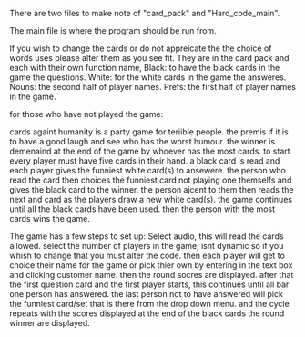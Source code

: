There are two files to make note of "card_pack" and "Hard_code_main".

The main file is where the program should be run from.

If you wish to change the cards or do not appreicate the the choice of words uses please alter them as you see fit.
They are in the card pack and each with their own function name,
Black: to have the black cards in the game the questions.
White: for the white cards in the game the answeres.
Nouns: the second half of player names.
Prefs: the first half of player names in the game.


for those who have not played the game:

cards againt humanity is a party game for teriible people.
the premis if it is to have a good laugh and see who has the worst humour.
the winner is demenaind at the end of the game by whoever has the most cards.
to start every player must have five cards in their hand.
a black card is read and each player gives the funniest white card(s) to ansewere.
the person who read the card then choices the funniest card not playing one themselfs and gives the black card to the winner.
the person ajcent to them then reads the next and card as the players draw a new white card(s).
the game continues until all the black cards have been used.
then the person with the most cards wins the game.


The game has a few steps to set up:
Select audio, this will read the cards allowed.
select the number of players in the game, isnt dynamic so if you whish to change that you must alter the code.
then each player will get to choice their name for the game or pick thier own by entering in the text box and clicking customer name.
then the round socres are displayed.
after that the first question card and the first player starts, this continues until all bar one person has answered.
the last person not to have answered will pick the funniest card/set that is there from the drop down menu.
and the cycle repeats with the scores displayed
at the end of the black cards the round winner are displayed.
